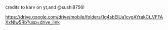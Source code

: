 credits to karv on yt,and @sushi8756!



https://drive.google.com/drive/mobile/folders/1g4sbEIUa1cvgAYrakCt_VFFAXxNlw5Rb?usp=drive_link
